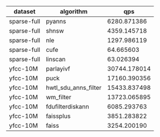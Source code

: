 | dataset      | algorithm             | qps            |
|--------------|-----------------------|----------------|
| sparse-full  | pyanns                | 6280.871386    |
| sparse-full  | shnsw                 | 4359.145718    |
| sparse-full  | nle                   | 1297.986119    |
| sparse-full  | cufe                  | 64.665603      |
| sparse-full  | linscan               | 63.026394      |
| yfcc-10M     | parlayivf             | 30744.178014   |
| yfcc-10M     | puck                  | 17160.390356   |
| yfcc-10M     | hwtl_sdu_anns_filter  | 15433.837498   |
| yfcc-10M     | wm_filter             | 13723.065895   |
| yfcc-10M     | fdufilterdiskann      | 6085.293763    |
| yfcc-10M     | faissplus             | 3851.283822    |
| yfcc-10M     | faiss                 | 3254.200190    |
